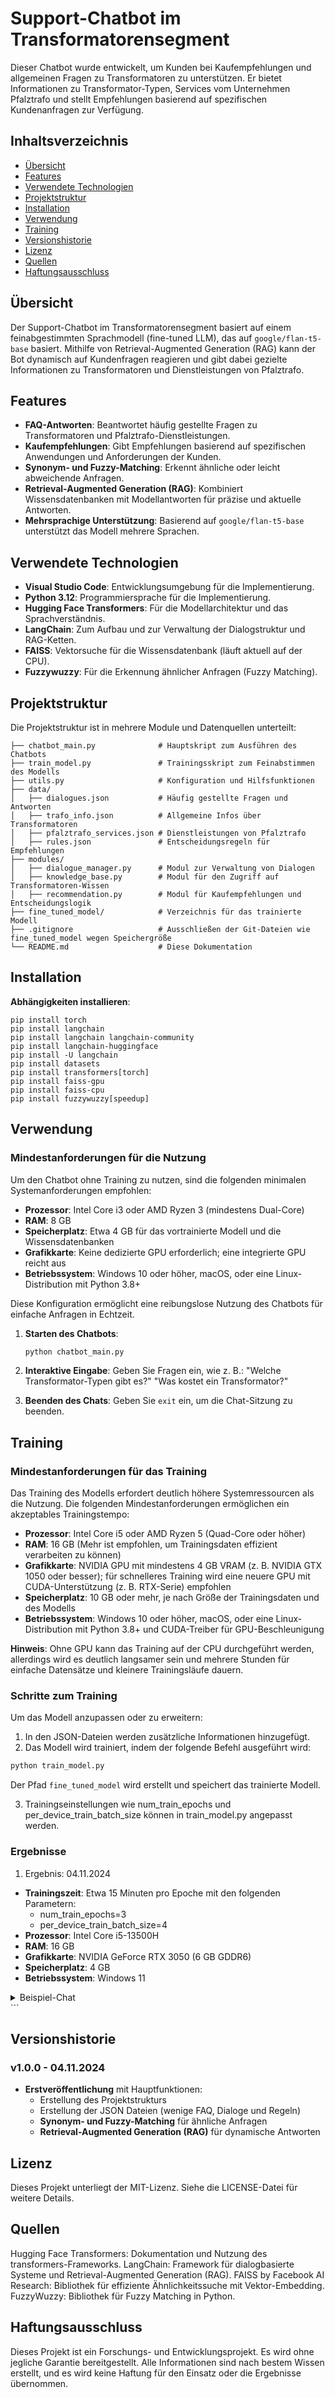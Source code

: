# Support-Chatbot im Transformatorensegment

Dieser Chatbot wurde entwickelt, um Kunden bei Kaufempfehlungen und allgemeinen Fragen zu Transformatoren zu unterstützen. Er bietet Informationen zu Transformator-Typen, Services vom Unternehmen Pfalztrafo und stellt Empfehlungen basierend auf spezifischen Kundenanfragen zur Verfügung.

## Inhaltsverzeichnis
- [Übersicht](#übersicht)
- [Features](#features)
- [Verwendete Technologien](#verwendete-technologien)
- [Projektstruktur](#projektstruktur)
- [Installation](#installation)
- [Verwendung](#verwendung)
- [Training](#training)
- [Versionshistorie](#versionshistorie)
- [Lizenz](#lizenz)
- [Quellen](#quellen)
- [Haftungsausschluss](#haftungsausschluss)


## Übersicht
Der Support-Chatbot im Transformatorensegment basiert auf einem feinabgestimmten Sprachmodell (fine-tuned LLM), das auf `google/flan-t5-base` basiert. Mithilfe von Retrieval-Augmented Generation (RAG) kann der Bot dynamisch auf Kundenfragen reagieren und gibt dabei gezielte Informationen zu Transformatoren und Dienstleistungen von Pfalztrafo.

## Features
- **FAQ-Antworten**: Beantwortet häufig gestellte Fragen zu Transformatoren und Pfalztrafo-Dienstleistungen.
- **Kaufempfehlungen**: Gibt Empfehlungen basierend auf spezifischen Anwendungen und Anforderungen der Kunden.
- **Synonym- und Fuzzy-Matching**: Erkennt ähnliche oder leicht abweichende Anfragen.
- **Retrieval-Augmented Generation (RAG)**: Kombiniert Wissensdatenbanken mit Modellantworten für präzise und aktuelle Antworten.
- **Mehrsprachige Unterstützung**: Basierend auf `google/flan-t5-base` unterstützt das Modell mehrere Sprachen.

## Verwendete Technologien
- **Visual Studio Code**: Entwicklungsumgebung für die Implementierung.
- **Python 3.12**: Programmiersprache für die Implementierung.
- **Hugging Face Transformers**: Für die Modellarchitektur und das Sprachverständnis.
- **LangChain**: Zum Aufbau und zur Verwaltung der Dialogstruktur und RAG-Ketten.
- **FAISS**: Vektorsuche für die Wissensdatenbank (läuft aktuell auf der CPU).
- **Fuzzywuzzy**: Für die Erkennung ähnlicher Anfragen (Fuzzy Matching).

## Projektstruktur
Die Projektstruktur ist in mehrere Module und Datenquellen unterteilt:

```plaintext
├── chatbot_main.py              # Hauptskript zum Ausführen des Chatbots
├── train_model.py               # Trainingsskript zum Feinabstimmen des Modells
├── utils.py                     # Konfiguration und Hilfsfunktionen
├── data/
│   ├── dialogues.json           # Häufig gestellte Fragen und Antworten
│   ├── trafo_info.json          # Allgemeine Infos über Transformatoren
│   ├── pfalztrafo_services.json # Dienstleistungen von Pfalztrafo
│   ├── rules.json               # Entscheidungsregeln für Empfehlungen
├── modules/
│   ├── dialogue_manager.py      # Modul zur Verwaltung von Dialogen
│   ├── knowledge_base.py        # Modul für den Zugriff auf Transformatoren-Wissen
│   ├── recommendation.py        # Modul für Kaufempfehlungen und Entscheidungslogik
├── fine_tuned_model/            # Verzeichnis für das trainierte Modell
├── .gitignore                   # Ausschließen der Git-Dateien wie fine_tuned_model wegen Speichergröße 
└── README.md                    # Diese Dokumentation
```

## Installation

**Abhängigkeiten installieren**:
```plaintext
pip install torch
pip install langchain
pip install langchain langchain-community
pip install langchain-huggingface
pip install -U langchain
pip install datasets
pip install transformers[torch]
pip install faiss-gpu
pip install faiss-cpu
pip install fuzzywuzzy[speedup]
```

## Verwendung

### Mindestanforderungen für die Nutzung
Um den Chatbot ohne Training zu nutzen, sind die folgenden minimalen Systemanforderungen empfohlen:

- **Prozessor**: Intel Core i3 oder AMD Ryzen 3 (mindestens Dual-Core)
- **RAM**: 8 GB
- **Speicherplatz**: Etwa 4 GB für das vortrainierte Modell und die Wissensdatenbanken
- **Grafikkarte**: Keine dedizierte GPU erforderlich; eine integrierte GPU reicht aus
- **Betriebssystem**: Windows 10 oder höher, macOS, oder eine Linux-Distribution mit Python 3.8+

Diese Konfiguration ermöglicht eine reibungslose Nutzung des Chatbots für einfache Anfragen in Echtzeit.

1. **Starten des Chatbots**:
   ```bash
   python chatbot_main.py
    ```
2. **Interaktive Eingabe**:
Geben Sie Fragen ein, wie z. B.:
"Welche Transformator-Typen gibt es?"
"Was kostet ein Transformator?"

3. **Beenden des Chats**:
Geben Sie `exit` ein, um die Chat-Sitzung zu beenden.


## Training
### Mindestanforderungen für das Training
Das Training des Modells erfordert deutlich höhere Systemressourcen als die Nutzung. Die folgenden Mindestanforderungen ermöglichen ein akzeptables Trainingstempo:
- **Prozessor**: Intel Core i5 oder AMD Ryzen 5 (Quad-Core oder höher)
- **RAM**: 16 GB (Mehr ist empfohlen, um Trainingsdaten effizient verarbeiten zu können)
- **Grafikkarte**: NVIDIA GPU mit mindestens 4 GB VRAM (z. B. NVIDIA GTX 1050 oder besser); für schnelleres Training wird eine neuere GPU mit CUDA-Unterstützung (z. B. RTX-Serie) empfohlen
- **Speicherplatz**: 10 GB oder mehr, je nach Größe der Trainingsdaten und des Modells
- **Betriebssystem**: Windows 10 oder höher, macOS, oder eine Linux-Distribution mit Python 3.8+ und CUDA-Treiber für GPU-Beschleunigung

**Hinweis**: Ohne GPU kann das Training auf der CPU durchgeführt werden, allerdings wird es deutlich langsamer sein und mehrere Stunden für einfache Datensätze und kleinere Trainingsläufe dauern.


### Schritte zum Training
Um das Modell anzupassen oder zu erweitern:
1. In den JSON-Dateien werden zusätzliche Informationen hinzugefügt.
2. Das Modell wird trainiert, indem der folgende Befehl ausgeführt wird:
```bash
python train_model.py
```
Der Pfad `fine_tuned_model` wird erstellt und speichert das trainierte Modell.

3. Trainingseinstellungen wie num_train_epochs und per_device_train_batch_size können in train_model.py angepasst werden.


### Ergebnisse
1. Ergebnis: 04.11.2024
- **Trainingszeit**: Etwa 15 Minuten pro Epoche mit den folgenden Parametern:
    - num_train_epochs=3
    - per_device_train_batch_size=4
- **Prozessor**: Intel Core i5-13500H
- **RAM**: 16 GB
- **Grafikkarte**: NVIDIA GeForce RTX 3050 (6 GB GDDR6)
- **Speicherplatz**: 4 GB
- **Betriebssystem**: Windows 11

<details>
<summary>Beispiel-Chat</summary>
```plaintext

Du: hi  
Bot: Hallo! Wie kann ich Ihnen helfen?

Du: hiii  
Bot: Ich habe leider keine Antwort auf diese Frage.

Du: hii  
Bot: Hallo! Wie kann ich Ihnen helfen?

Du: Lieferzeit Trafo  
Bot: Ich habe leider keine Antwort auf diese Frage.

Du: Kosten für Trafo  
Bot: Ich habe leider keine Antwort auf diese Frage.

Du: Was kostet ein Transformator?  
Bot: Die Kosten für einen Transformator variieren je nach Typ und Anwendung. Bitte füllen Sie das Kontaktformular auf unserer Webseite aus oder rufen Sie uns direkt an.
</details> ```



## Versionshistorie

### v1.0.0 - 04.11.2024
- **Erstveröffentlichung** mit Hauptfunktionen:
  - Erstellung des Projektstrukturs
  - Erstellung der JSON Dateien (wenige FAQ, Dialoge und Regeln)
  - **Synonym- und Fuzzy-Matching** für ähnliche Anfragen
  - **Retrieval-Augmented Generation (RAG)** für dynamische Antworten


## Lizenz
Dieses Projekt unterliegt der MIT-Lizenz. Siehe die LICENSE-Datei für weitere Details.

## Quellen
Hugging Face Transformers: Dokumentation und Nutzung des transformers-Frameworks.
LangChain: Framework für dialogbasierte Systeme und Retrieval-Augmented Generation (RAG).
FAISS by Facebook AI Research: Bibliothek für effiziente Ähnlichkeitssuche mit Vektor-Embedding.
FuzzyWuzzy: Bibliothek für Fuzzy Matching in Python.

## Haftungsausschluss
Dieses Projekt ist ein Forschungs- und Entwicklungsprojekt. Es wird ohne jegliche Garantie bereitgestellt. Alle Informationen sind nach bestem Wissen erstellt, und es wird keine Haftung für den Einsatz oder die Ergebnisse übernommen.